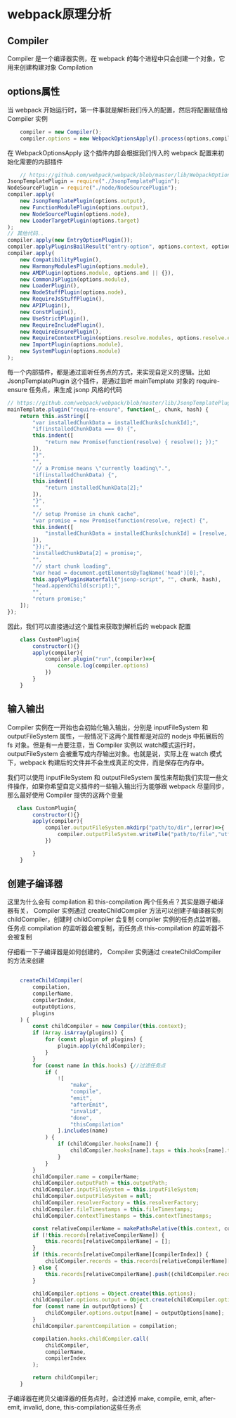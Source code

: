 # webpack原理分析

## Compiler

Compiler 是一个编译器实例，在 webpack 的每个进程中只会创建一个对象，它用来创建构建对象 Compilation

## options属性

当 webpack 开始运行时，第一件事就是解析我们传入的配置，然后将配置赋值给 Compiler 实例

```js
    compiler = new Compiler();
    compiler.options = new WebpackOptionsApply().process(options,compiler);
```

在 WebpackOptionsApply 这个插件内部会根据我们传入的 webpack 配置来初始化需要的内部插件

```js
    // https://github.com/webpack/webpack/blob/master/lib/WebpackOptionsApply.js
JsonpTemplatePlugin = require("./JsonpTemplatePlugin");
NodeSourcePlugin = require("./node/NodeSourcePlugin");
compiler.apply(
    new JsonpTemplatePlugin(options.output),
    new FunctionModulePlugin(options.output),
    new NodeSourcePlugin(options.node),
    new LoaderTargetPlugin(options.target)
);
// 其他代码..
compiler.apply(new EntryOptionPlugin());
compiler.applyPluginsBailResult("entry-option", options.context, options.entry);
compiler.apply(
    new CompatibilityPlugin(),
    new HarmonyModulesPlugin(options.module),
    new AMDPlugin(options.module, options.amd || {}),
    new CommonJsPlugin(options.module),
    new LoaderPlugin(),
    new NodeStuffPlugin(options.node),
    new RequireJsStuffPlugin(),
    new APIPlugin(),
    new ConstPlugin(),
    new UseStrictPlugin(),
    new RequireIncludePlugin(),
    new RequireEnsurePlugin(),
    new RequireContextPlugin(options.resolve.modules, options.resolve.extensions, options.resolve.mainFiles),
    new ImportPlugin(options.module),
    new SystemPlugin(options.module)
);
```

每一个内部插件，都是通过监听任务点的方式，来实现自定义的逻辑。比如 JsonpTemplatePlugin 这个插件，是通过监听 mainTemplate 对象的 require-ensure 任务点，来生成 jsonp 风格的代码

```js
// https://github.com/webpack/webpack/blob/master/lib/JsonpTemplatePlugin.js
mainTemplate.plugin("require-ensure", function(_, chunk, hash) {
    return this.asString([
        "var installedChunkData = installedChunks[chunkId];",
        "if(installedChunkData === 0) {",
        this.indent([
            "return new Promise(function(resolve) { resolve(); });"
        ]),
        "}",
        "",
        "// a Promise means \"currently loading\".",
        "if(installedChunkData) {",
        this.indent([
            "return installedChunkData[2];"
        ]),
        "}",
        "",
        "// setup Promise in chunk cache",
        "var promise = new Promise(function(resolve, reject) {",
        this.indent([
            "installedChunkData = installedChunks[chunkId] = [resolve, reject];"
        ]),
        "});",
        "installedChunkData[2] = promise;",
        "",
        "// start chunk loading",
        "var head = document.getElementsByTagName('head')[0];",
        this.applyPluginsWaterfall("jsonp-script", "", chunk, hash),
        "head.appendChild(script);",
        "",
        "return promise;"
    ]);
});
```

因此，我们可以直接通过这个属性来获取到解析后的 webpack 配置

```js
    class CustomPlugin{
        constructor(){}
        apply(compiler){
            compiler.plugin("run",(compiler)=>{
                console.log(compiler.options)
            })
        }   
    }
```

## 输入输出

Compiler 实例在一开始也会初始化输入输出，分别是 inputFileSystem 和 outputFileSystem 属性，一般情况下这两个属性都是对应的 nodejs 中拓展后的 fs 对象。但是有一点要注意，当 Compiler 实例以 watch模式运行时， outputFileSystem 会被重写成内存输出对象。也就是说，实际上在 watch 模式下，webpack 构建后的文件并不会生成真正的文件，而是保存在内存中。

我们可以使用 inputFileSystem 和 outputFileSystem 属性来帮助我们实现一些文件操作，如果你希望自定义插件的一些输入输出行为能够跟 webpack 尽量同步，那么最好使用 Compiler 提供的这两个变量

```js
   class CustomPlugin{
        constructor(){}
        apply(compiler){
            compiler.outputFileSystem.mkdirp("path/to/dir",(error)=>{
                compiler.outputFileSystem.writeFile("path/to/file","utf-8",(errot)=>{})
            })

        }   
    } 
```

## 创建子编译器

这里为什么会有 compilation 和 this-compilation 两个任务点？其实是跟子编译器有关， Compiler 实例通过
createChildCompiler 方法可以创建子编译器实例 childCompiler，创建时 childCompiler 会复制
compiler 实例的任务点监听器。任务点 compilation 的监听器会被复制，而任务点 this-compilation
的监听器不会被复制

仔细看一下子编译器是如何创建的， Compiler 实例通过 createChildCompiler 的方法来创建

```js
    
	createChildCompiler(
		compilation,
		compilerName,
		compilerIndex,
		outputOptions,
		plugins
	) {
		const childCompiler = new Compiler(this.context);
		if (Array.isArray(plugins)) {
			for (const plugin of plugins) {
				plugin.apply(childCompiler);
			}
		}
		for (const name in this.hooks) {//过滤任务点
			if (
				![
					"make",
					"compile",
					"emit",
					"afterEmit",
					"invalid",
					"done",
					"thisCompilation"
				].includes(name)
			) {
				if (childCompiler.hooks[name]) {
					childCompiler.hooks[name].taps = this.hooks[name].taps.slice();
				}
			}
		}
		childCompiler.name = compilerName;
		childCompiler.outputPath = this.outputPath;
		childCompiler.inputFileSystem = this.inputFileSystem;
		childCompiler.outputFileSystem = null;
		childCompiler.resolverFactory = this.resolverFactory;
		childCompiler.fileTimestamps = this.fileTimestamps;
		childCompiler.contextTimestamps = this.contextTimestamps;

		const relativeCompilerName = makePathsRelative(this.context, compilerName);
		if (!this.records[relativeCompilerName]) {
			this.records[relativeCompilerName] = [];
		}
		if (this.records[relativeCompilerName][compilerIndex]) {
			childCompiler.records = this.records[relativeCompilerName][compilerIndex];
		} else {
			this.records[relativeCompilerName].push((childCompiler.records = {}));
		}

		childCompiler.options = Object.create(this.options);
		childCompiler.options.output = Object.create(childCompiler.options.output);
		for (const name in outputOptions) {
			childCompiler.options.output[name] = outputOptions[name];
		}
		childCompiler.parentCompilation = compilation;

		compilation.hooks.childCompiler.call(
			childCompiler,
			compilerName,
			compilerIndex
		);

		return childCompiler;
	}
```

子编译器在拷贝父编译器的任务点时，会过滤掉 make, compile, emit, after-emit, invalid, done, this-compilation这些任务点